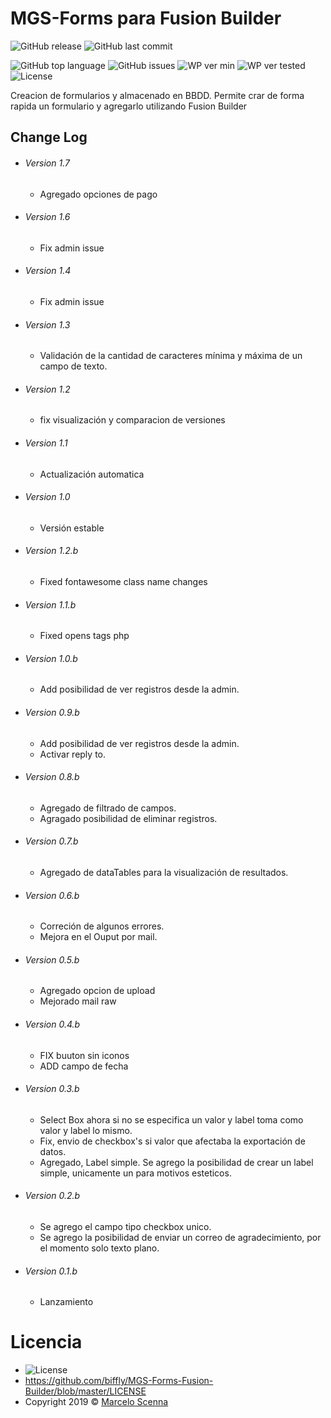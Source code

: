 <!--
https://dillinger.io/]
[https://shields.io/]
-->

# MGS-Forms para Fusion Builder
![GitHub release](https://img.shields.io/github/release/biffly/MGS-Forms-Fusion-Builder.svg?style=for-the-badge) ![GitHub last commit](https://img.shields.io/github/last-commit/biffly/MGS-Forms-Fusion-Builder.svg?style=for-the-badge)

![GitHub top language](https://img.shields.io/github/languages/top/biffly/MGS-Forms-Fusion-Builder.svg) ![GitHub issues](https://img.shields.io/github/issues-raw/biffly/MGS-Forms-Fusion-Builder.svg) ![WP ver min](https://img.shields.io/badge/wordpress-4.9-blue.svg?logo=wordpress)  ![WP ver tested](https://img.shields.io/badge/wordpress-5.1.1%20tested-green.svg?logo=wordpress) ![License](https://img.shields.io/badge/license-BSD%202--Clause-blue.svg)



Creacion de formularios y almacenado en BBDD. Permite crar de forma rapida un formulario y agregarlo utilizando Fusion Builder
## Change Log

- ###### Version 1.7
  - Agregado opciones de pago
- ###### Version 1.6
  - Fix admin issue
- ###### Version 1.4
  - Fix admin issue
- ###### Version 1.3
  - Validación de la cantidad de caracteres mínima y máxima de un campo de texto.
- ###### Version 1.2
  - fix visualización y comparacion de versiones
- ###### Version 1.1
  - Actualización automatica
- ###### Version 1.0
  - Versión estable
- ###### Version 1.2.b
  - Fixed fontawesome class name changes
- ###### Version 1.1.b
  - Fixed opens tags php
- ###### Version 1.0.b
  - Add posibilidad de ver registros desde la admin.
- ###### Version 0.9.b
  - Add posibilidad de ver registros desde la admin.
  - Activar reply to.
- ###### Version 0.8.b
  - Agregado de filtrado de campos.
  - Agragado posibilidad de eliminar registros.
- ###### Version 0.7.b
  - Agregado de dataTables para la visualización de resultados.
- ###### Version 0.6.b
  - Correción de algunos errores.
  - Mejora en el Ouput por mail.
- ###### Version 0.5.b
  - Agregado opcion de upload
  - Mejorado mail raw
- ###### Version 0.4.b
  - FIX buuton sin iconos
  - ADD campo de fecha
- ###### Version 0.3.b
  - Select Box ahora si no se especifica un valor y label toma como valor y label lo mismo.
  - Fix, envio de checkbox's si valor que afectaba la exportación de datos.
  - Agregado, Label simple. Se agrego la posibilidad de crear un label simple, unicamente un para motivos esteticos.
- ###### Version 0.2.b
  - Se agrego el campo tipo checkbox unico.
  - Se agrego la posibilidad de enviar un correo de agradecimiento, por el momento solo texto plano.
- ###### Version 0.1.b
  - Lanzamiento

# Licencia
- ![License](https://img.shields.io/badge/license-BSD%202--Clause-blue.svg)
- https://github.com/biffly/MGS-Forms-Fusion-Builder/blob/master/LICENSE
- Copyright 2019 © [Marcelo Scenna](https://www.marceloscenna.com.ar)
   
